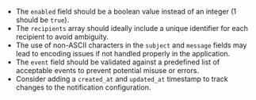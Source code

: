 - The `enabled` field should be a boolean value instead of an integer (1 should be `true`).
- The `recipients` array should ideally include a unique identifier for each recipient to avoid ambiguity.
- The use of non-ASCII characters in the `subject` and `message` fields may lead to encoding issues if not handled properly in the application.
- The `event` field should be validated against a predefined list of acceptable events to prevent potential misuse or errors.
- Consider adding a `created_at` and `updated_at` timestamp to track changes to the notification configuration.